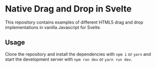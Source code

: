 # Native Drag and Drop in Svelte
This repository contains examples of different HTML5 drag and drop implementations in vanilla Javascript for Svelte.

## Usage
Clone the repository and install the dependencies with `npm i` or `yarn` and start the development server with `npm run dev` or `yarn run dev`.
